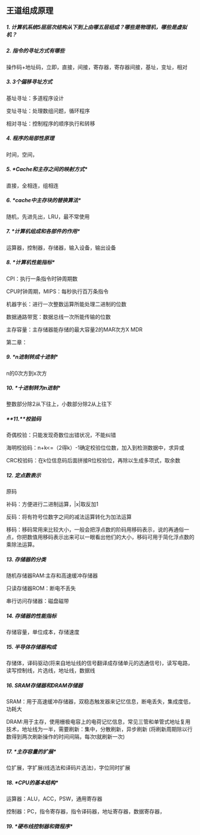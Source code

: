王道组成原理
------------

##### **1.** 计算机系统5层层次结构从下到上由哪五层组成？哪些是物理机，哪些是虚拟机？

##### **2.** 指令的寻址方式有哪些

操作码+地址码，立即，直接，间接，寄存器，寄存器间接，基址，变址，相对

##### **3.** 3个偏移寻址方式

基址寻址：多道程序设计

变址寻址：处理数组问题，循环程序

相对寻址：控制程序的顺序执行和转移

##### **4.** 程序的局部性原理

时间，空间，

##### **5.** ***\*Cache和主存之间的映射方式\****

直接，全相连，组相连

##### **6.** ***\*cache中主存块的替换算法\****

随机，先进先出，LRU，最不常使用

##### **7.** ***\*计算机组成和各部件的作用\****

运算器，控制器，存储器，输入设备，输出设备

##### **8.** ***\*计算机性能指标\****

CPI：执行一条指令时钟周期数

CPU时钟周期，MIPS：每秒执行百万条指令

机器字长：进行一次整数运算所能处理二进制的位数

数据通路带宽：数据总线一次所能传输的位数

主存容量：主存储器能存储的最大容量2的MAR次方X MDR

第二章：

##### **9.** ***\*n进制转成十进制\****

n的0次方到x次方

##### **10.** ***\*十进制转为n进制\****

整数部分除2从下往上，小数部分除2从上往下

##### **11.**校验码

奇偶校验：只能发现奇数位出错状况，不能纠错

海明校验码：n+k<=（2得k）-1确定校验位位数，加入到检测数据中，求异或

CRC校验码：在k位信息码后面拼接R位校验位，再除以生成多项式，取余数

##### **12.** 定点数表示

原码

补码：方便进行二进制运算，|x|取反加1

反码：将有符号位数字之间的减法运算转化为加法运算

移码：移码常用来比较大小，一般会把浮点数的阶码用移码表示，说的再通俗一点，你把数值用移码表示出来可以一眼看出他们的大小，移码可用于简化浮点数的乘除法运算。

##### **13.** 存储器的分类

随机存储器RAM:主存和高速缓冲存储器

只读存储器ROM：断电不丢失

串行访问存储器：磁盘磁带

##### **14.** 存储器的性能指标

存储容量，单位成本，存储速度

##### **15.** 半导体存储器构成

存储体，译码驱动(将来自地址线的信号翻译成存储单元的选通信号)，读写电路，读写控制线，片选线，地址线，数据线

##### **16.** SRAM存储器和DRAM存储器

SRAM：用于高速缓冲存储器，双稳态触发器来记忆信息，断电丢失，集成度低，功耗大

DRAM:用于主存，使用栅极电容上的电荷记忆信息，常见三管和单管式地址复用技术，地址线为一半，需要刷新：集中，分散刷新，异步刷新 (将刷新周期除以行数得到两次刷新操作的时间间隔，每次t就刷新一次)

##### **17.** ***\*主存容量的扩展\****

位扩展，字扩展(线选法和译码片选法)，字位同时扩展

##### **18.** ***\*CPU的基本结构\****

运算器：ALU，ACC，PSW，通用寄存器

控制器：PC，指令寄存器，指令译码器，地址寄存器，数据寄存器，

##### **19.** ***\*硬布线控制器和微程序\****